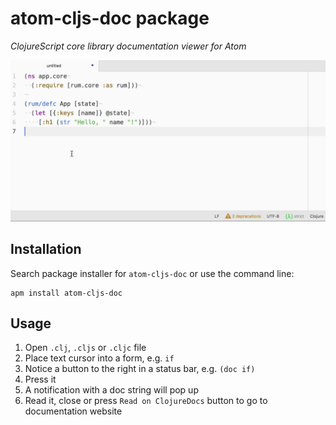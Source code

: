 # atom-cljs-doc package

*ClojureScript core library documentation viewer for Atom*

![atom-cljs-doc usage example gif](example.gif)

## Installation

Search package installer for `atom-cljs-doc` or use the command line:

```
apm install atom-cljs-doc
```

## Usage

1. Open `.clj`, `.cljs` or `.cljc` file
2. Place text cursor into a form, e.g. `if`
3. Notice a button to the right in a status bar, e.g. `(doc if)`
4. Press it
5. A notification with a doc string will pop up
6. Read it, close or press `Read on ClojureDocs` button to go to documentation website
